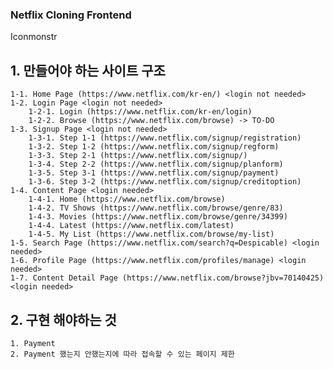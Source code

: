 ### Netflix Cloning Frontend

Iconmonstr

## 1. 만들어야 하는 사이트 구조
    1-1. Home Page (https://www.netflix.com/kr-en/) <login not needed>
    1-2. Login Page <login not needed>
        1-2-1. Login (https://www.netflix.com/kr-en/login)
        1-2-2. Browse (https://www.netflix.com/browse) -> TO-DO
    1-3. Signup Page <login not needed>
        1-3-1. Step 1-1 (https://www.netflix.com/signup/registration)
        1-3-2. Step 1-2 (https://www.netflix.com/signup/regform)
        1-3-3. Step 2-1 (https://www.netflix.com/signup/)
        1-3-4. Step 2-2 (https://www.netflix.com/signup/planform)
        1-3-5. Step 3-1 (https://www.netflix.com/signup/payment)
        1-3-6. Step 3-2 (https://www.netflix.com/signup/creditoption)
    1-4. Content Page <login needed>
        1-4-1. Home (https://www.netflix.com/browse)
        1-4-2. TV Shows (https://www.netflix.com/browse/genre/83)
        1-4-3. Movies (https://www.netflix.com/browse/genre/34399)
        1-4-4. Latest (https://www.netflix.com/latest)
        1-4-5. My List (https://www.netflix.com/browse/my-list)
    1-5. Search Page (https://www.netflix.com/search?q=Despicable) <login needed>
    1-6. Profile Page (https://www.netflix.com/profiles/manage) <login needed>
    1-7. Content Detail Page (https://www.netflix.com/browse?jbv=70140425) <login needed>

## 2. 구현 해야하는 것
    1. Payment
    2. Payment 했는지 안했는지에 따라 접속할 수 있는 페이지 제한
    